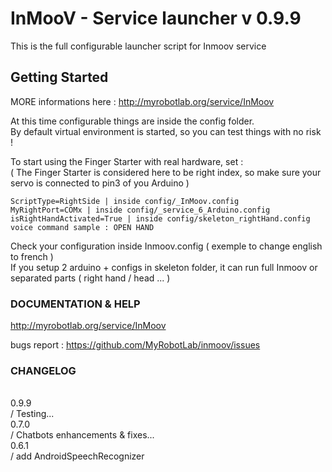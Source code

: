 # InMooV - Service launcher v 0.9.9   

This is the full configurable launcher script for Inmoov service

## Getting Started
MORE informations here : http://myrobotlab.org/service/InMoov  
  
At this time configurable things are inside the config folder.  
By default virtual environment is started, so you can test things with no risk !  
  
To start using the Finger Starter with real hardware, set :  
 ( The Finger Starter is considered here to be right index, so make sure your servo is connected to pin3 of you Arduino )  

```
ScriptType=RightSide | inside config/_InMoov.config  
MyRightPort=COMx | inside config/_service_6_Arduino.config  
isRightHandActivated=True | inside config/skeleton_rightHand.config  
voice command sample : OPEN HAND  
```

Check your configuration inside Inmoov.config ( exemple to change english to french )  
If you setup 2 arduino + configs in skeleton folder, it can run full Inmoov or separated parts ( right hand / head ... )  
   
  
### DOCUMENTATION & HELP  
http://myrobotlab.org/service/InMoov  
  
bugs report : https://github.com/MyRobotLab/inmoov/issues  
  
### CHANGELOG  
   
0.9.9  
/ Testing...  
0.7.0  
/ Chatbots enhancements & fixes...  
0.6.1  
/ add AndroidSpeechRecognizer   
